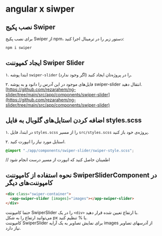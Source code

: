 
# angular x siwper

## نصب پکیج Swiper

برای نصب پکیج Swiper از npm، دستور زیر را در ترمینال اجرا کنید:

```sh
npm i swiper
```

## ایجاد کمپوننت Swiper Slider

۱. ابتدا پوشه `swiper-slider` را در پروژه‌تان ایجاد کنید (اگر وجود ندارد).

۲. فایل‌های موجود در این آدرس را دانود و به پوشه swiper-slider انتقال دهید.
[https://github.com/rezarahem/ng-slider/tree/main/src/app/components/swiper-slider](https://github.com/rezarahem/ng-slider/tree/main/src/app/components/swiper-slider)

## اضافه کردن استایل‌های گلوبال به فایل styles.scss

۱. در ابتدا، فایل `styles.scss` را از مسیر `src/styles.scss` پروژه‌ی خود باز کنید.

۲. استایل‌ مورد نیاز را انپورت کنید.

```styles.scss
@import "./app/components/swiper-slider/swiper-style.scss";
```

// اطمینان حاصل کنید که انپورت از مسیر درست انجام شود

## نحوه استفاده از کامپوننت SwiperSliderComponent در کامپوننت‌های دیگر

```html
<div class="swiper-container">
  <app-swiper-slider [images]="images"></app-swiper-slider>
</div>
```

حتما کامپوننت SwiperSlider را در یک `<div>` با ارتفاع تعیین شده قرار دهید.
<br>
می‌توانید ارتفاع را به شکل px یا % تنظیم کنید.
<br>
کامپوننت SwiperSlider برای نمایش تصاویر به یک آرایه images از آدرسهای تصاویر نیاز دارد.
